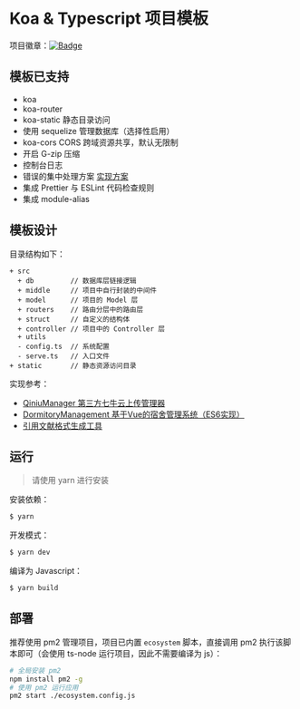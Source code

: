 # Koa & Typescript 项目模板

项目徽章：[![Badge](https://img.shields.io/badge/TPL-koa--template--ts-blue)](https://github.com/EsunR/koa-template-ts)

## 模板已支持

- koa
- koa-router
- koa-static 静态目录访问
- 使用 sequelize 管理数据库（选择性启用）
- koa-cors CORS 跨域资源共享，默认无限制
- 开启 G-zip 压缩
- 控制台日志
- 错误的集中处理方案 [实现方案](https://blog.esunr.xyz/2019/11/koa%E7%9A%84%E9%94%99%E8%AF%AF%E5%A4%84%E7%90%86%E6%96%B9%E6%A1%88/)
- 集成 Prettier 与 ESLint 代码检查规则
- 集成 module-alias

## 模板设计

目录结构如下：

```
+ src
  + db         // 数据库层链接逻辑
  + middle     // 项目中自行封装的中间件
  + model      // 项目的 Model 层
  + routers    // 路由分层中的路由层
  + struct     // 自定义的结构体
  + controller // 项目中的 Controller 层
  + utils 
  - config.ts  // 系统配置
  - serve.ts   // 入口文件
+ static       // 静态资源访问目录
```

实现参考：

- [QiniuManager 第三方七牛云上传管理器](https://github.com/EsunR/QiniuManager)
- [DormitoryManagement 基于Vue的宿舍管理系统（ES6实现）](https://github.com/EsunR/DormitoryManagement)
- [引用文献格式生成工具](https://github.com/EsunR/ReferenceFormatGenerator)

## 运行

> 请使用 yarn 进行安装

安装依赖：

```sh
$ yarn
```

开发模式：

```sh
$ yarn dev
```

编译为 Javascript：

```sh
$ yarn build
```

## 部署

推荐使用 pm2 管理项目，项目已内置 `ecosystem` 脚本，直接调用 pm2 执行该脚本即可（会使用 ts-node 运行项目，因此不需要编译为 js）：

```sh
# 全局安装 pm2
npm install pm2 -g
# 使用 pm2 运行应用
pm2 start ./ecosystem.config.js
```